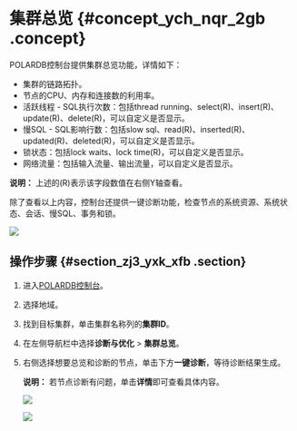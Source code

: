 # 集群总览 {#concept_ych_nqr_2gb .concept}

POLARDB控制台提供集群总览功能，详情如下：

-   集群的链路拓扑。
-   节点的CPU、内存和连接数的利用率。
-   活跃线程 - SQL执行次数：包括thread running、select\(R\)、insert\(R\)、update\(R\)、delete\(R\)，可以自定义是否显示。
-   慢SQL - SQL影响行数：包括slow sql、read\(R\)、inserted\(R\)、updated\(R\)、deleted\(R\)，可以自定义是否显示。
-   锁状态：包括lock waits、lock time\(R\)，可以自定义是否显示。
-   网络流量：包括输入流量、输出流量，可以自定义是否显示。

**说明：** 上述的\(R\)表示该字段数值在右侧Y轴查看。

除了查看以上内容，控制台还提供一键诊断功能，检查节点的系统资源、系统状态、会话、慢SQL、事务和锁。

![](http://static-aliyun-doc.oss-cn-hangzhou.aliyuncs.com/assets/img/81390/156594416334793_zh-CN.png)

## 操作步骤 {#section_zj3_yxk_xfb .section}

1.  进入[POLARDB控制台](https://polardb.console.aliyun.com/)。
2.  选择地域。
3.  找到目标集群，单击集群名称列的**集群ID**。
4.  在左侧导航栏中选择**诊断与优化** \> **集群总览**。
5.  右侧选择想要总览和诊断的节点，单击下方**一键诊断**，等待诊断结果生成。

    **说明：** 若节点诊断有问题，单击**详情**即可查看具体内容。

    ![](http://static-aliyun-doc.oss-cn-hangzhou.aliyuncs.com/assets/img/81390/156594416334795_zh-CN.png)

    ![](http://static-aliyun-doc.oss-cn-hangzhou.aliyuncs.com/assets/img/81390/156594416434794_zh-CN.png)


